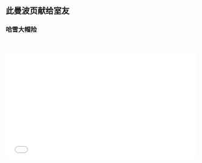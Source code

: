 ## 此曼波页献给室友
### 哈雪大帽险
<iframe 
style="width:100%; aspect-ratio:16/9; margin-top: 2em;" 
src="//player.bilibili.com/player.html?isOutside=true&aid=112966179686939&bvid=BV1gQetekE5P&cid=500001650838141&p=1" 
frameborder="0" 
allow="accelerometer; autoplay; clipboard-write; encrypted-media; gyroscope; picture-in-picture; web-share" 
allowfullscreen>
</iframe>